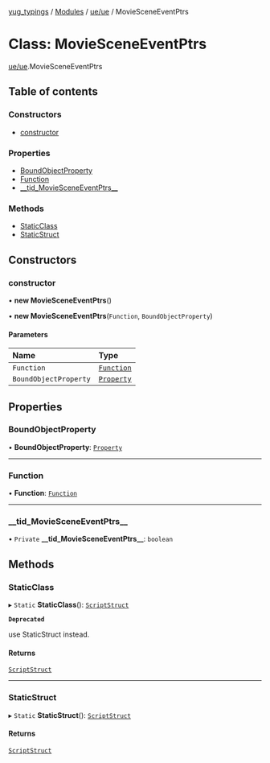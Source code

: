 [yug_typings](../README.md) / [Modules](../modules.md) / [ue/ue](../modules/ue_ue.md) / MovieSceneEventPtrs

# Class: MovieSceneEventPtrs

[ue/ue](../modules/ue_ue.md).MovieSceneEventPtrs

## Table of contents

### Constructors

- [constructor](ue_ue.MovieSceneEventPtrs.md#constructor)

### Properties

- [BoundObjectProperty](ue_ue.MovieSceneEventPtrs.md#boundobjectproperty)
- [Function](ue_ue.MovieSceneEventPtrs.md#function)
- [\_\_tid\_MovieSceneEventPtrs\_\_](ue_ue.MovieSceneEventPtrs.md#__tid_moviesceneeventptrs__)

### Methods

- [StaticClass](ue_ue.MovieSceneEventPtrs.md#staticclass)
- [StaticStruct](ue_ue.MovieSceneEventPtrs.md#staticstruct)

## Constructors

### constructor

• **new MovieSceneEventPtrs**()

• **new MovieSceneEventPtrs**(`Function`, `BoundObjectProperty`)

#### Parameters

| Name | Type |
| :------ | :------ |
| `Function` | [`Function`](ue_ue.Function.md) |
| `BoundObjectProperty` | [`Property`](ue_ue.Property.md) |

## Properties

### BoundObjectProperty

• **BoundObjectProperty**: [`Property`](ue_ue.Property.md)

___

### Function

• **Function**: [`Function`](ue_ue.Function.md)

___

### \_\_tid\_MovieSceneEventPtrs\_\_

• `Private` **\_\_tid\_MovieSceneEventPtrs\_\_**: `boolean`

## Methods

### StaticClass

▸ `Static` **StaticClass**(): [`ScriptStruct`](ue_ue.ScriptStruct.md)

**`Deprecated`**

use StaticStruct instead.

#### Returns

[`ScriptStruct`](ue_ue.ScriptStruct.md)

___

### StaticStruct

▸ `Static` **StaticStruct**(): [`ScriptStruct`](ue_ue.ScriptStruct.md)

#### Returns

[`ScriptStruct`](ue_ue.ScriptStruct.md)
